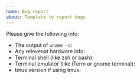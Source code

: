 ```yaml
---
name: Bug report
about: Template to report bugs
---
```


<!-- Please search existing issues to avoid creating duplicates. -->
<!-- Also please test using the latest build to make sure your issue has not already been fixed. -->

Please give the following info:

- The output of `uname -a`:
- Any relevenat hardware info:
- Terminal shell (like zsh or bash):
- Terminal emulator (like iTerm or gnome terminal):
- tmux version if using tmux:
